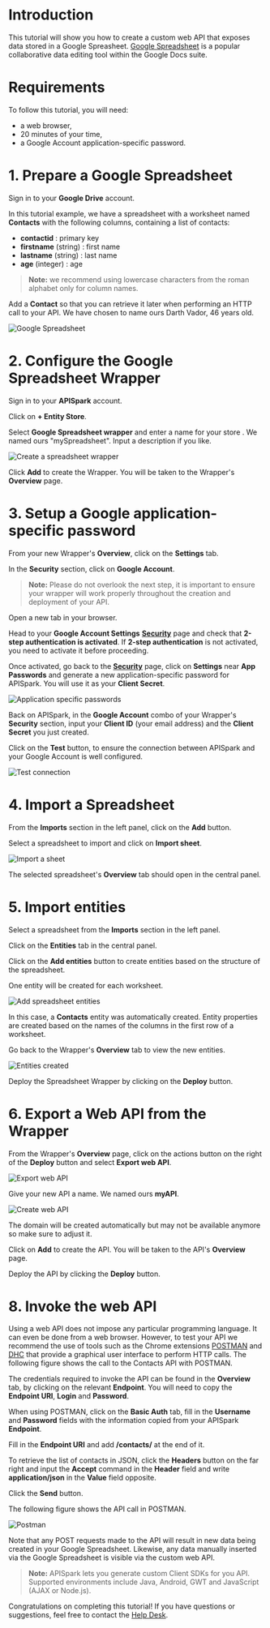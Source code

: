 # Introduction

This tutorial will show you how to create a custom web API that exposes data stored in a Google Spreasheet. <a href="
http://docs.google.com/" target="_blank">Google Spreadsheet</a> is a popular collaborative data editing tool within the Google Docs suite.

# Requirements

To follow this tutorial, you will need:

*   a web browser,
*   20 minutes of your time,
*   a Google Account application-specific password.

# 1. Prepare a Google Spreadsheet

Sign in to your **Google Drive** account.

In this tutorial example, we have a spreadsheet with a worksheet named **Contacts** with the following columns, containing a list of contacts:

*   **contactid** : primary key
*   **firstname** (string) : first name
*   **lastname** (string) : last name
*   **age** (integer) : age

> **Note:** we recommend using lowercase characters from the roman alphabet only for column names.

Add a **Contact** so that you can retrieve it later when performing an HTTP call to your API.
We have chosen to name ours Darth Vador, 46 years old.

![Google Spreadsheet](images/google-spreadsheet.png "Google Spreadsheet")

# 2. Configure the Google Spreadsheet Wrapper

Sign in to your **APISpark** account.

Click on **+ Entity Store**.

Select **Google Spreadsheet wrapper** and enter a name for your store . We named ours "mySpreadsheet". Input a description if you like.

![Create a spreadsheet wrapper](images/create-spreadsheet-wrapper.png "Create a spreadsheet wrapper")

Click **Add** to create the Wrapper. You will be taken to the Wrapper's **Overview** page.

# 3. Setup a Google application-specific password

From your new Wrapper's **Overview**, click on the **Settings** tab.

In the **Security** section, click on **Google Account**.

>**Note:** Please do not overlook the next step, it is important to ensure your wrapper will work properly throughout the creation and deployment of your API.

Open a new tab in your browser.

Head to your **Google Account Settings** <a href="
https://www.google.com/settings/security?hl=en" target="_blank">**Security**</a> page and check that **2-step authentication is activated**. If **2-step authentication** is not activated, you need to activate it before proceeding.

Once activated, go back to the <a href="
https://www.google.com/settings/security?hl=en" target="_blank">**Security**</a> page, click on **Settings** near **App Passwords** and generate a new application-specific password for APISpark. You will use it as your **Client Secret**.

![Application specific passwords](images/google-app-password.png "Application specific passwords")

Back on APISpark, in the **Google Account** combo of your Wrapper's **Security** section, input your **Client ID** (your email address) and the **Client Secret** you just created.

Click on the **Test** button, to ensure the connection between APISpark and your Google Account is well configured.

![Test connection](images/enter-google-account.png "Test connection")

# 4. Import a Spreadsheet

From the **Imports** section in the left panel, click on the **Add** button.

Select a spreadsheet to import and click on **Import sheet**.

![Import a sheet](images/import-sheet.jpg "Import a sheet")

The selected spreadsheet's **Overview** tab should open in the central panel.

# 5. Import entities

Select a spreadsheet from the **Imports** section in the left panel.

Click on the **Entities** tab in the central panel.

Click on the **Add entities** button to create entities based on the structure of the spreadsheet.

One entity will be created for each worksheet.

![Add spreadsheet entities](images/add-spreadsheet-entities.png "Add spreadsheet entities")

In this case, a **Contacts** entity was automatically created. Entity properties are created based on the names of the columns in the first row of a worksheet.

Go back to the Wrapper's **Overview** tab to view the new entities.

![Entities created](images/new-spreadsheet-entities.png "Entities created")

Deploy the Spreadsheet Wrapper by clicking on the **Deploy** button.


# 6. Export a Web API from the Wrapper

From the Wrapper's **Overview** page, click on the actions button on the right of the **Deploy** button and select **Export web API**.

![Export web API](images/export-api-from-spreadsheet.png "Export web API")

Give your new API a name. We named ours **myAPI**.

![Create web API](images/create-spreadsheet-api.png "Create web API")

The domain will be created automatically but may not be available anymore so make sure to adjust it.

Click on **Add** to create the API. You will be taken to the API's **Overview** page.

Deploy the API by clicking the **Deploy** button.

# 8. Invoke the web API

Using a web API does not impose any particular programming language.
It can even be done from a web browser. However, to test your API we recommend the use of tools such as the Chrome extensions
<a href="
https://chrome.google.com/webstore/detail/postman-rest-client/fdmmgilgnpjigdojojpjoooidkmcomcm?utm_source=chrome-ntp-icon" target="_blank">POSTMAN</a> and <a href="
http://sprintapi.com/dhcs.html" target="_blank">DHC</a> that provide a graphical user interface to perform HTTP calls. The following figure shows the call to the Contacts API with POSTMAN.


The credentials required to invoke the API can be found in the **Overview** tab, by clicking on the relevant **Endpoint**.
You will need to copy the **Endpoint URI**, **Login** and **Password**.

When using POSTMAN, click on the **Basic Auth** tab, fill in the **Username** and **Password** fields with the information copied from your APISpark **Endpoint**.


Fill in the **Endpoint URI** and add **/contacts/** at the end of it.

To retrieve the list of contacts in JSON, click the **Headers** button on the far right and input the **Accept** command in the **Header** field and write **application/json** in the **Value** field opposite.

Click the **Send** button.

The following figure shows the API call in POSTMAN.

![Postman](images/postman-gsheet.jpg "Postman")

Note that any POST requests made to the API will result in new data being created in your Google Spreadsheet. Likewise, any data manually inserted via the Google Spreadsheet is visible via the custom web API.

>**Note:** APISpark lets you generate custom Client SDKs for you API. Supported environments include Java, Android, GWT and JavaScript (AJAX or Node.js).

Congratulations on completing this tutorial! If you have questions or suggestions, feel free to contact the <a href="http://support.apispark.com/" target="_blank">Help Desk</a>.
